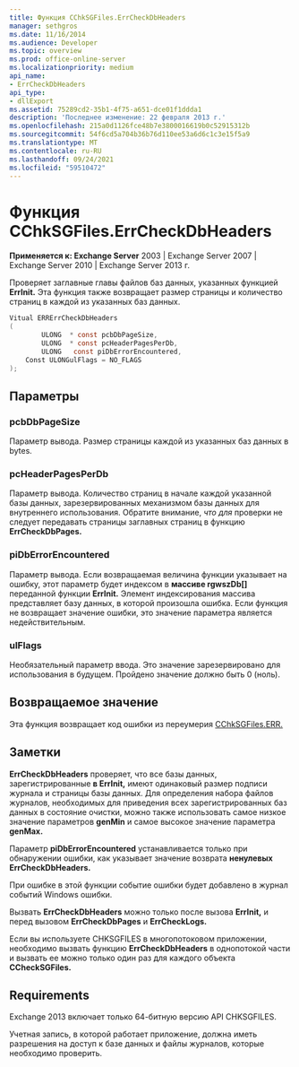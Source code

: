 ```yaml
---
title: Функция CChkSGFiles.ErrCheckDbHeaders
manager: sethgros
ms.date: 11/16/2014
ms.audience: Developer
ms.topic: overview
ms.prod: office-online-server
ms.localizationpriority: medium
api_name:
- ErrCheckDbHeaders
api_type:
- dllExport
ms.assetid: 75289cd2-35b1-4f75-a651-dce01f1ddda1
description: 'Последнее изменение: 22 февраля 2013 г.'
ms.openlocfilehash: 215a0d1126fce48b7e3800016619b0c52915312b
ms.sourcegitcommit: 54f6cd5a704b36b76d110ee53a6d6c1c3e15f5a9
ms.translationtype: MT
ms.contentlocale: ru-RU
ms.lasthandoff: 09/24/2021
ms.locfileid: "59510472"
---
```

# <a name="cchksgfileserrcheckdbheaders-function"></a>Функция CChkSGFiles.ErrCheckDbHeaders

**Применяется к: Exchange Server** 2003 | Exchange Server 2007 | Exchange Server 2010 | Exchange Server 2013 г. 
  
Проверяет заглавные главы файлов баз данных, указанных функцией **ErrInit.** Эта функция также возвращает размер страницы и количество страниц в каждой из указанных баз данных. 
  
```cs
Vitual ERRErrCheckDbHeaders  
(
        ULONG  * const pcbDbPageSize,
        ULONG  * const pcHeaderPagesPerDb,
        ULONG   const piDbErrorEncountered,
    Const ULONGulFlags = NO_FLAGS
);

```

## <a name="parameters"></a>Параметры

### <a name="pcbdbpagesize"></a>pcbDbPageSize 
  
Параметр вывода. Размер страницы каждой из указанных баз данных в bytes.
    
### <a name="pcheaderpagesperdb"></a>pcHeaderPagesPerDb 
  
Параметр вывода. Количество страниц в начале каждой указанной базы данных, зарезервированных механизмом базы данных для внутреннего использования. Обратите внимание, *что для* проверки не следует передавать страницы заглавных страниц в функцию **ErrCheckDbPages.** 
    
### <a name="pidberrorencountered"></a>piDbErrorEncountered
  
Параметр вывода. Если возвращаемая величина функции указывает на ошибку, этот параметр будет индексом в **массиве rgwszDb[]** переданной функции **ErrInit.** Элемент индексирования массива представляет базу данных, в которой произошла ошибка. Если функция не возвращает значение ошибки, это значение параметра является недействительным. 
    
### <a name="ulflags"></a>ulFlags 
  
Необязательный параметр ввода. Это значение зарезервировано для использования в будущем. Пройдено значение должно быть 0 (ноль).
    
## <a name="return-value"></a>Возвращаемое значение

Эта функция возвращает код ошибки из переумерия [CChkSGFiles.ERR.](cchksgfiles-err-enumeration.md)
  
## <a name="remarks"></a>Заметки

**ErrCheckDbHeaders** проверяет, что все базы данных, зарегистрированные **в ErrInit,** имеют одинаковый размер подписи журнала и страницы базы данных. Для определения набора файлов журналов, необходимых для приведения всех зарегистрированных баз данных в состояние очистки, можно также использовать самое низкое значение параметров **genMin** и самое высокое значение параметра **genMax.** 
  
Параметр **piDbErrorEncountered** устанавливается только при обнаружении ошибки, как указывает значение возврата **ненулевых ErrCheckDbHeaders.** 
  
При ошибке в этой функции событие ошибки будет добавлено в журнал событий Windows ошибки.
  
Вызвать **ErrCheckDbHeaders** можно только после вызова **ErrInit,** и перед вызовом **ErrCheckDbPages** и **ErrCheckLogs.**
  
Если вы используете CHKSGFILES в многопотоковом приложении, необходимо вызвать функцию **ErrCheckDbHeaders** в однопотокой части и вызвать ее можно только один раз для каждого объекта **CCheckSGFiles.** 
  
## <a name="requirements"></a>Requirements

Exchange 2013 включает только 64-битную версию API CHKSGFILES.
  
Учетная запись, в которой работает приложение, должна иметь разрешения на доступ к базе данных и файлы журналов, которые необходимо проверить.
  

